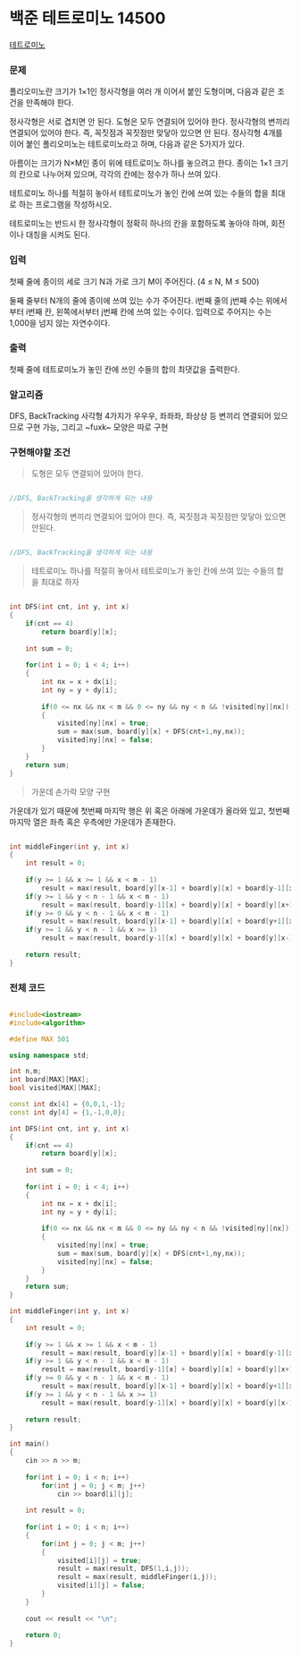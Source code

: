 # 백준 테트로미노 14500
[테트로미노](https://www.acmicpc.net/problem/14500)

### 문제
폴리오미노란 크기가 1×1인 정사각형을 여러 개 이어서 붙인 도형이며, 다음과 같은 조건을 만족해야 한다.

정사각형은 서로 겹치면 안 된다.
도형은 모두 연결되어 있어야 한다.
정사각형의 변끼리 연결되어 있어야 한다. 즉, 꼭짓점과 꼭짓점만 맞닿아 있으면 안 된다.
정사각형 4개를 이어 붙인 폴리오미노는 테트로미노라고 하며, 다음과 같은 5가지가 있다.

아름이는 크기가 N×M인 종이 위에 테트로미노 하나를 놓으려고 한다. 종이는 1×1 크기의 칸으로 나누어져 있으며, 각각의 칸에는 정수가 하나 쓰여 있다.

테트로미노 하나를 적절히 놓아서 테트로미노가 놓인 칸에 쓰여 있는 수들의 합을 최대로 하는 프로그램을 작성하시오.

테트로미노는 반드시 한 정사각형이 정확히 하나의 칸을 포함하도록 놓아야 하며, 회전이나 대칭을 시켜도 된다.

### 입력
첫째 줄에 종이의 세로 크기 N과 가로 크기 M이 주어진다. (4 ≤ N, M ≤ 500)

둘째 줄부터 N개의 줄에 종이에 쓰여 있는 수가 주어진다. i번째 줄의 j번째 수는 위에서부터 i번째 칸, 왼쪽에서부터 j번째 칸에 쓰여 있는 수이다. 입력으로 주어지는 수는 1,000을 넘지 않는 자연수이다.

### 출력

첫째 줄에 테트로미노가 놓인 칸에 쓰인 수들의 합의 최댓값을 출력한다.

### 알고리즘

DFS, BackTracking 사각형 4가지가 우우우, 좌좌좌, 좌상상 등 변끼리 연결되어 있으므로 구현 가능, 그리고 ~fuxk~ 모양은 따로 구현

### 구현해야할 조건

> 도형은 모두 연결되어 있어야 한다.

```c++

//DFS, BackTracking을 생각하게 되는 내용

```

> 정사각형의 변끼리 연결되어 있어야 한다. 즉, 꼭짓점과 꼭짓점만 맞닿아 있으면 안된다.

```c++

//DFS, BackTracking을 생각하게 되는 내용

```

> 테트로미노 하나를 적절히 놓아서 테트로미노가 놓인 칸에 쓰여 있는 수들의 합을 최대로 하자

```c++

int DFS(int cnt, int y, int x)
{
	if(cnt == 4)
		return board[y][x];
		
	int sum = 0;
	
	for(int i = 0; i < 4; i++)
	{
		int nx = x + dx[i];
		int ny = y + dy[i];
		
		if(0 <= nx && nx < m && 0 <= ny && ny < n && !visited[ny][nx])
		{
			visited[ny][nx] = true;
			sum = max(sum, board[y][x] + DFS(cnt+1,ny,nx));
			visited[ny][nx] = false;
		}
	}
	return sum;
}

```

> 가운데 손가락 모양 구현

가운데가 있기 때문에 첫번째 마지막 행은 위 혹은 아래에 가운데가 올라와 있고, 첫번째 마지막 열은 좌측 혹은 우측에만 가운데가 존재한다.

```c++

int middleFinger(int y, int x)
{
	int result = 0;
	
	if(y >= 1 && x >= 1 && x < m - 1)
		result = max(result, board[y][x-1] + board[y][x] + board[y-1][x] + board[y][x+1]);
	if(y >= 1 && y < n - 1 && x < m - 1)
		result = max(result, board[y-1][x] + board[y][x] + board[y][x+1] + board[y+1][x]);	
	if(y >= 0 && y < n - 1 && x < m - 1)
		result = max(result, board[y][x-1] + board[y][x] + board[y+1][x] + board[y][x+1]);
	if(y >= 1 && y < n - 1 && x >= 1)
		result = max(result, board[y-1][x] + board[y][x] + board[y][x-1] + board[y+1][x]);
		
	return result;
}

```

### 전체 코드


```c++

#include<iostream>
#include<algorithm>

#define MAX 501

using namespace std;

int n,m;
int board[MAX][MAX];
bool visited[MAX][MAX];

const int dx[4] = {0,0,1,-1};
const int dy[4] = {1,-1,0,0};

int DFS(int cnt, int y, int x)
{
	if(cnt == 4)
		return board[y][x];
		
	int sum = 0;
	
	for(int i = 0; i < 4; i++)
	{
		int nx = x + dx[i];
		int ny = y + dy[i];
		
		if(0 <= nx && nx < m && 0 <= ny && ny < n && !visited[ny][nx])
		{
			visited[ny][nx] = true;
			sum = max(sum, board[y][x] + DFS(cnt+1,ny,nx));
			visited[ny][nx] = false;
		}
	}
	return sum;
}

int middleFinger(int y, int x)
{
	int result = 0;
	
	if(y >= 1 && x >= 1 && x < m - 1)
		result = max(result, board[y][x-1] + board[y][x] + board[y-1][x] + board[y][x+1]);
	if(y >= 1 && y < n - 1 && x < m - 1)
		result = max(result, board[y-1][x] + board[y][x] + board[y][x+1] + board[y+1][x]);	
	if(y >= 0 && y < n - 1 && x < m - 1)
		result = max(result, board[y][x-1] + board[y][x] + board[y+1][x] + board[y][x+1]);
	if(y >= 1 && y < n - 1 && x >= 1)
		result = max(result, board[y-1][x] + board[y][x] + board[y][x-1] + board[y+1][x]);
		
	return result;
}

int main()
{
	cin >> n >> m;
	
	for(int i = 0; i < n; i++)
		for(int j = 0; j < m; j++)
			cin >> board[i][j];
			
	int result = 0;
	
	for(int i = 0; i < n; i++)
	{
		for(int j = 0; j < m; j++)
		{
			visited[i][j] = true;
			result = max(result, DFS(1,i,j));
			result = max(result, middleFinger(i,j));
			visited[i][j] = false;
		}
	}
	
	cout << result << "\n";
	
	return 0;
}

```

